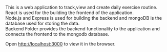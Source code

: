 This is a web application to track,view and create daily exercise routine.<br>
React is used for the building the frontend of the application. <br>
Node.js and Express is used for building the backend and mongoDB is the database used for storing the data.<br>
Backend Folder provides the backend functionality to the application and connects the frontend to the mongodb database.

Open [http://localhost:3000](http://localhost:3000) to view it in the browser.




